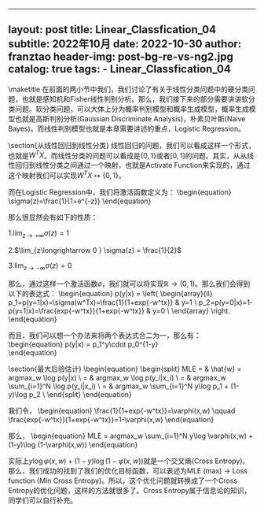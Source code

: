 
---
layout:     post
title:      Linear_Classfication_04
subtitle:   2022年10月
date:       2022-10-30
author:     franztao
header-img: post-bg-re-vs-ng2.jpg
catalog: true
tags:
    - Linear_Classfication_04
---
            

\maketitle
在前面的两小节中我们，我们讨论了有关于线性分类问题中的硬分类问题，也就是感知机和Fisher线性判别分析。那么，我们接下来的部分需要讲讲软分类问题。软分类问题，可以大体上分为概率判别模型和概率生成模型，概率生成模型也就是高斯判别分析(Gaussian Discriminate Analysis)，朴素贝叶斯(Naive Bayes)。而线性判别模型也就是本章需要讲述的重点，Logistic Regression。

\section{从线性回归到线性分类}
线性回归的问题，我们可以看成这样一个形式，也就是$W^TX$。而线性分类的问题可以看成是$\{0,1\}$或者$[0,1]$的问题。其实，从从线性回归到线性分类之间通过一个映射，也就是Activate Function来实现的，通过这个映射我们可以实现$W^TX \longmapsto \{0,1\}$。

而在Logistic Regression中，我们将激活函数定义为：
\begin{equation}
    \sigma(z)=\frac{1}{1+e^{-z}}
\end{equation}

那么很显然会有如下的性质：

1.$\lim_{z\longrightarrow+\infty} \sigma(z) = 1$ 

2.$\lim_{z\longrightarrow 0 } \sigma(z) = \frac{1}{2}$

3.$\lim_{z\longrightarrow-\infty} \sigma(z) = 0$

那么，通过这样一个激活函数$\sigma$，我们就可以将实现$\mathbb{R}\longrightarrow (0,1)$。那么我们会得到以下的表达式：
\begin{equation}
    p(y|x) = 
    \left\{
        \begin{array}{ll}
        p_1=p(y=1|x)=\sigma(w^Tx)=\frac{1}{1+exp\{-w^tx\}} & y=1 \\
        p_2=p(y=0|x)=1-p(y=1|x)=\frac{exp\{-w^tx\}}{1+exp\{-w^tx\}} & y=0 \\
    \end{array}
    \right.
\end{equation}

而且，我们可以想一个办法来将两个表达式合二为一，那么有：
\begin{equation}
    p(y|x) = p_1^y\cdot p_0^{1-y}  
\end{equation}

\section{最大后验估计}
\begin{equation}
    \begin{split}
        MLE = & \hat{w} = argmax_w \log p(y|x) \\
            = & argmax_w \log p(y_i|x_i) \\
            = & argmax_w \sum_{i=1}^N \log p(y_i|x_i) \\
            = & argmax_w \sum_{i=1}^N y\log p_1 + (1-y)\log p_2 \\
    \end{split}
\end{equation}
    
我们令，
\begin{equation}
    \frac{1}{1+exp\{-w^tx\}}=\varphi(x,w) \qquad \frac{exp\{-w^tx\}}{1+exp\{-w^tx\}}=1-\varphi(x,w)
\end{equation}

那么，
\begin{equation}
    MLE =  argmax_w \sum_{i=1}^N y\log \varphi(x,w) + (1-y)\log (1-\varphi(x,w))
\end{equation}

实际上$y\log \varphi(x,w) + (1-y)\log (1-\varphi(x,w))$就是一个交叉熵(Cross Entropy)。那么，我们成功的找到了我们的优化目标函数，可以表述为MLE (max) $\longrightarrow$ Loss function (Min Cross Entropy)。所以，这个优化问题就转换成了一个Cross Entropy的优化问题，这样的方法就很多了。Cross Entropy属于信息论的知识，同学们可以自行补充。

